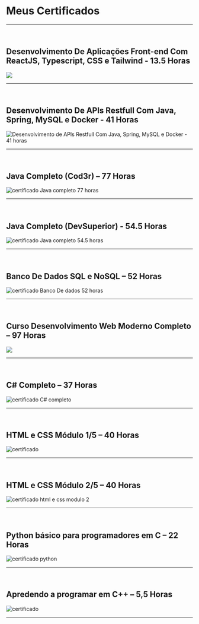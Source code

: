 # Meus Certificados
<hr>
<br>

## Desenvolvimento De Aplicações Front-end Com ReactJS, Typescript, CSS e Tailwind - 13.5 Horas
<p>
  <img src = "https://github.com/CarlosVinicios99/Certificados/blob/main/imagens-certificados/desenvolvimento-de-front-end-react.jpg?raw=true">
</p>
<hr>
<br>

## Desenvolvimento De APIs Restfull Com Java, Spring, MySQL e Docker - 41 Horas
<p>
  <img src = "https://github.com/CarlosVinicios99/Certificados/blob/main/imagens-certificados/Desenvolvimento-De-APIs-Restfull-Com-Java-Spring-e-Docker.jpg?raw=true" alt = "Desenvolvimento de APIs Restfull Com Java, Spring, MySQL e Docker - 41 horas">
</p>
<hr>
<br>

## Java Completo (Cod3r) – 77 Horas
<p>
  <img src = "https://github.com/CarlosVinicios99/Certificados/blob/main/imagens-certificados/certificado_curso_Java_Completo_Cod3r.jpg?raw=true" alt = "certificado Java completo 77 horas">
</p>
<hr>
<br>

## Java Completo (DevSuperior) - 54.5 Horas
<p>
  <img src = "https://github.com/CarlosVinicios99/Certificados/blob/main/imagens-certificados/certificado_Java_completo_devSuperior.jpg?raw=true" alt = "certificado Java completo 54.5 horas">
</p>
<hr>
<br>

## Banco De Dados SQL e NoSQL – 52 Horas
<p>
  <img src = "https://github.com/CarlosVinicios99/Certificados/blob/main/imagens-certificados/banco_de_dados_sql_e_nosql_do_basico_ao_avancado.jpg?raw=true" alt = "certificado Banco De dados 52 horas">
</p>
<hr>
<br>

## Curso Desenvolvimento Web Moderno Completo – 97 Horas
<p>
  <img src = "https://github.com/CarlosVinicios99/Certificados/blob/main/imagens-certificados/curso-web-moderno-completo.jpg?raw=true">
</p>
<hr>
<br>

## C# Completo – 37 Horas
<p>
  <img src = "https://github.com/CarlosVinicios99/Certificados/blob/main/imagens-certificados/C%23-completo.jpg?raw=true" alt = "certificado C# completo">
</p>
<hr>
<br>


## HTML e CSS Módulo 1/5 – 40 Horas
<p>
  <img src = "https://github.com/CarlosVinicios99/Certificados/blob/main/imagens-certificados/html-css-modulo1.png?raw=true" alt = certificado html e css modulo 1">
</p>
<hr>
<br>

## HTML e CSS Módulo 2/5 – 40 Horas
<p>
  <img src = "https://github.com/CarlosVinicios99/Certificados/blob/main/imagens-certificados/html-css-modulo2.png?raw=true" alt = "certificado html e css modulo 2">
</p>
<hr>
<br>


## Python básico para programadores em C – 22 Horas
<p>
  <img src = "https://github.com/CarlosVinicios99/Certificados/blob/main/imagens-certificados/python-basico-para-programadores-em-c.png?raw=true" alt = "certificado python">
</p>
<hr>
<br>

## Apredendo a programar em C++ – 5,5 Horas
<p>
  <img src = "https://github.com/CarlosVinicios99/Certificados/blob/main/imagens-certificados/aprendendo-a-programar-em-c++.png?raw=true" alt = certificado C++">
</p>
<hr>
<br>



